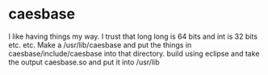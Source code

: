 # caesbase
I like having things my way.
I trust that long long is 64 bits and int is 32 bits
etc. etc.
Make a /usr/lib/caesbase and put the things in caesbase/include/caesbase into that directory.
build using eclipse and take the output caesbase.so and put it into /usr/lib

